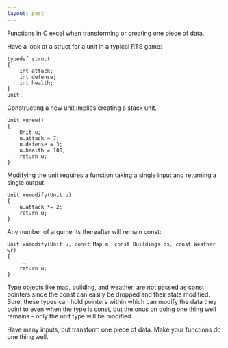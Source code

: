 ```yaml
---
layout: post
---
```


Functions in C excel when transforming or creating one piece of data.

Have a look at a struct for a unit in a typical RTS game:

    typedef struct
    {
        int attack;
        int defense;
        int health;
    }
    Unit;

Constructing a new unit implies creating a stack unit.

    Unit xunew()
    {
        Unit u;
        u.attack = 7;
        u.defense = 3;
        u.health = 100;
        return u;
    }

Modifying the unit requires a function taking a single input and returning a single output.

    Unit xumodify(Unit u)
    {
        u.attack *= 2;
        return u;
    }

Any number of arguments thereafter will remain const:

    Unit xumodify(Unit u, const Map m, const Buildings bs, const Weather wr)
    {
        ...
        return u;
    }

Type objects like map, building, and weather, are not passed as const pointers
since the const can easily be dropped and their state modified. Sure, these types can
hold pointers within which can modify the data they point to even when the type is const,
but the onus on doing one thing well remains - only the unit type will be modified.

Have many inputs, but transform one piece of data. Make your functions do one thing well.
